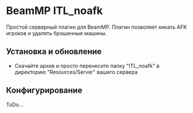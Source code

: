 # BeamMP ITL_noafk

Простой серверный плагин для BeamMP. Плагин позволяет кикать AFK игроков и удалять брошенные машины.

## Установка и обновление

- Скачайте архив и просто перенесите папку "ITL_noafk" в директорию "Resources/Server" вашего сервера

## Конфигурирование

ToDo...
